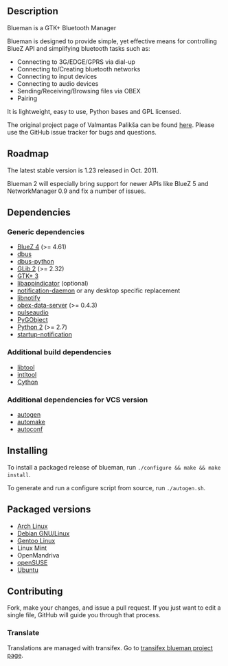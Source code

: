 ## Description

Blueman is a GTK+ Bluetooth Manager

Blueman is designed to provide simple, yet effective means for
controlling BlueZ API and simplifying bluetooth tasks such as:

* Connecting to 3G/EDGE/GPRS via dial-up
* Connecting to/Creating bluetooth networks
* Connecting to input devices
* Connecting to audio devices
* Sending/Receiving/Browsing files via OBEX
* Pairing

It is lightweight, easy to use, Python bases and GPL licensed.

The original project page of Valmantas Palikša can be found [here](https://launchpad.net/blueman).
Please use the GitHub issue tracker for bugs and questions.

## Roadmap

The latest stable version is 1.23 released in Oct. 2011.

Blueman 2 will especially bring support for newer APIs like BlueZ 5 and NetworkManager 0.9 and fix a number of issues.

## Dependencies

### Generic dependencies

* [BlueZ 4](http://www.bluez.org/) (>= 4.61)
* [dbus](http://www.freedesktop.org/wiki/Software/dbus/)
* [dbus-python](http://www.freedesktop.org/wiki/Software/DBusBindings/#python)
* [GLib 2](http://www.gtk.org/) (>= 2.32)
* [GTK+ 3](http://www.gtk.org/)
* [libappindicator](https://launchpad.net/libappindicator) (optional)
* [notification-daemon](https://git.gnome.org/browse/notification-daemon) or any desktop specific replacement
* [libnotify](https://git.gnome.org/browse/libnotify)
* [obex-data-server](http://wiki.muiline.com/obex-data-server) (>= 0.4.3)
* [pulseaudio](http://www.freedesktop.org/wiki/Software/PulseAudio/)
* [PyGObject](https://wiki.gnome.org/PyGObject)
* [Python 2](http://www.python.org/) (>= 2.7)
* [startup-notification](http://www.freedesktop.org/wiki/Software/startup-notification/)

### Additional build dependencies

* [libtool](http://www.gnu.org/software/libtool/)
* [intltool](http://freedesktop.org/wiki/Software/intltool/)
* [Cython](http://www.cython.org/)

### Additional dependencies for VCS version

* [autogen](https://www.gnu.org/software/autogen/)
* [automake](https://www.gnu.org/software/automake/)
* [autoconf](https://www.gnu.org/software/autoconf/)

## Installing

To install a packaged release of blueman, run `./configure && make && make install`.

To generate and run a configure script from source, run `./autogen.sh`.

## Packaged versions

* [Arch Linux](https://aur.archlinux.org/packages/blueman-bluez5-git)
* [Debian GNU/Linux](http://packages.debian.org/search?keywords=blueman)
* [Gentoo Linux](http://packages.gentoo.org/package/net-wireless/blueman)
* Linux Mint
* OpenMandriva
* [openSUSE](http://software.opensuse.org/package/blueman?search_term=blueman)
* [Ubuntu](http://packages.ubuntu.com/search?keywords=blueman)

## Contributing

Fork, make your changes, and issue a pull request. If you just want to edit a single file, GitHub will guide you through that process.

### Translate

Translations are managed with transifex.
Go to [transifex blueman project page](https://www.transifex.com/projects/p/MATE/resource/blueman/).

